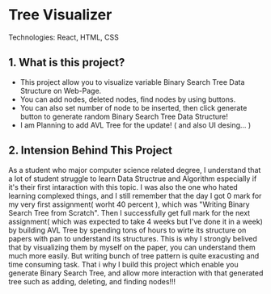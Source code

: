 # Tree Visualizer 

 Technologies: React, HTML, CSS

## 1. What is this project?
   - This project allow you to visualize variable Binary Search Tree Data Structure on Web-Page.
   - You can add nodes, deleted nodes, find nodes by using buttons.
   - You can also set number of node to be inserted, then click generate button to generate random Binary Search Tree Data Structure!
   - I am Planning to add AVL Tree for the update! ( and also UI desing... )
   
## 2. Intension Behind This Project
   As a student who major computer science related degree, I understand that a lot of student struggle to learn Data Structrue and Algorithm especially if it's their first intaraction with this topic.
   I was also the one who hated learning complexed things, and I still remember that the day I got 0 mark for my very first assignment( worht 40 percent ), which was "Writing Binary Search Tree from Scratch".
   Then I successfully get full mark for the next assignment( which was expected to take 4 weeks but I've done it in a week) by building AVL Tree by spending tons of hours to wirte its structure on papers with pan to understand its structures.
   This is why I strongly belived that by visualizing them by myself on the paper, you can understand them much more easily. But writing bunch of tree pattern is quite exacusting and time consuming task. 
   That i why I build this project which enable you generate Binary Search Tree, and allow more interaction with that generated tree such as adding, deleting, and finding nodes!!!

   
